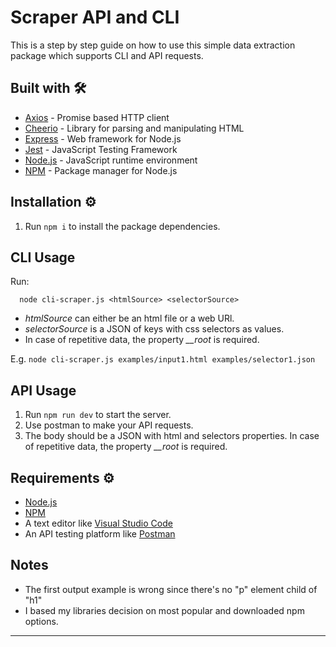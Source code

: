# Scraper API and CLI

This is a step by step guide on how to use this simple data extraction package which supports CLI and API requests.

## Built with 🛠️

- [Axios](https://axios-http.com/) - Promise based HTTP client
- [Cheerio](https://cheerio.js.org/) - Library for parsing and manipulating HTML
- [Express](https://expressjs.com/) - Web framework for Node.js
- [Jest](https://jestjs.io/) - JavaScript Testing Framework
- [Node.js](https://nodejs.org/) - JavaScript runtime environment
- [NPM](https://www.npmjs.com/) - Package manager for Node.js

## Installation ⚙️

1. Run `npm i` to install the package dependencies.

## CLI Usage

Run:

```
  node cli-scraper.js <htmlSource> <selectorSource>
```

- _htmlSource_ can either be an html file or a web URl.
- _selectorSource_ is a JSON of keys with css selectors as values.
- In case of repetitive data, the property _\_\_root_ is required.

E.g. `node cli-scraper.js examples/input1.html examples/selector1.json`

## API Usage

1. Run `npm run dev` to start the server.
2. Use postman to make your API requests.
3. The body should be a JSON with html and selectors properties. In case of repetitive data, the property _\_\_root_ is required.

## Requirements ⚙️

- [Node.js](https://nodejs.org/)
- [NPM](https://www.npmjs.com/)
- A text editor like [Visual Studio Code](https://code.visualstudio.com/)
- An API testing platform like [Postman](https://www.postman.com/)

## Notes

- The first output example is wrong since there's no "p" element child of "h1"
- I based my libraries decision on most popular and downloaded npm options.

---
